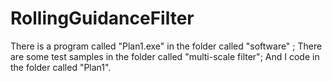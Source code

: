 # RollingGuidanceFilter
There is a program called "Plan1.exe" in the folder called "software" ;
There are some test samples in the folder called "multi-scale filter";
And I code in the folder called "Plan1".
